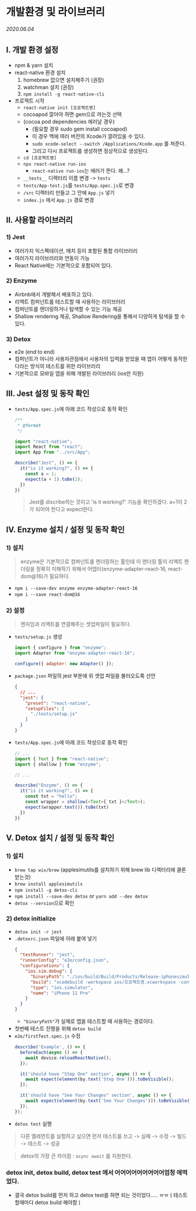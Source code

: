 # 개발환경 및 라이브러리

###### 2020.06.04

## I. 개발 환경 설정
- npm & yarn 설치
- react-native 환경 설치
  1. homebrew 없으면 설치해주기 (권장)
  2. watchman 설치 (권장)
  3. `npm install -g react-native-cli`
- 프로젝트 시작
  - `react-native init [프로젝트명]`
  - cocoapod 깔아야 하면 gem으로 까는것 선택
  - (cocoa pod dependencies 에러날 경우)
    - (필요할 경우 sudo gem install cocoapod)
    - 이 경우 맥에 여러 버전의 Xcode가 깔려있을 수 있다.
    - `sudo xcode-select --switch /Applications/Xcode.app` 를 쳐준다.
    - 그리고 다시 프로젝트를 생성하면 정상적으로 생성된다.
  - `cd [프로젝트명]`
  - `npx react-native run-ios`
    - `react-native run-ios`는 에러가 뜬다. 왜...?
  - `__tests__` 디렉터리 이름 변경 -> `tests`
  - `tests/App-test.js`를 `tests/App.spec.js`로 변경
  - `/src` 디렉터리 만들고 그 안에 `App.js` 넣기
  - `index.js` 에서 `App.js` 경로 변경

## II. 사용할 라이브러리

### 1) Jest
- 여러가지 익스펙테이션, 매치 등이 포함된 통합 라이브러리
- 여러가지 라이브러리와 연동이 가능
- React Native에는 기본적으로 포함되어 있다.

### 2) Enzyme
- Airbnb에서 개발해서 배포하고 있다.
- 리액트 컴퍼넌트를 테스트할 때 사용하는 라이브러리
- 컴퍼넌트를 렌더링하거나 탐색할 수 있는 기능 제공
- Shallow rendering 제공, Shallow Rendering을 통해서 다양하게 탐색을 할 수 있다.

### 3) Detox
- e2e (end to end)
- 컴퍼넌트가 아니라 사용자관점에서 사용자의 입력을 받았을 때 앱이 어떻게 동작한다라는 방식의 테스트를 위한 라이브러리
- 기본적으로 모바일 앱을 위해 개발된 라이브러리 (ios만 지원)

## III. Jest 설정 및 동작 확인
- `tests/App.spec.js`에 아래 코드 작성으로 동작 확인
  ```js
  /**
   * @format
   */

  import "react-native";
  import React from "react";
  import App from "../src/App";

  describe("Jest", () => {
    it("is it working?", () => {
      const a = 1;
      expect(a + 1).toBe(2);
    })
  })
  ```
  > Jest를 discribe하는 것이고 'is it working?' 기능을 확인하겠다. a+1이 2가 되어야 한다고 expect한다.

## IV. Enzyme 설치 / 설정 및 동작 확인

### 1) 설치
> enzyme은 기본적으로 컴퍼넌트를 렌더링하는 툴인데 이 렌더링 툴이 리엑트 렌더링을 정확히 이해하기 위해서 어뎁터(enzyme-adapter-react-16, react-dom@16)가 필요하다.
- `npm i --save-dev enzyme enzyme-adapter-react-16`
- `npm i --save react-dom@16`

### 2) 설정
> 엔자임과 리엑트를 연결해주는 셋업파일이 필요하다.
- `tests/setup.js` 생성
  ```js
  import { configure } from "enzyme";
  import Adapter from "enzyme-adapter-react-16";

  configure({ adapter: new Adapter() });
  ```
- `package.json` 파일의 jest 부분에 위 셋업 파일을 불러오도록 선언
  ```json
  {
    // ...
    "jest": {
      "preset": "react-native",
      "setupFiles": [
        "./tests/setup.js"
      ]
    }
  }
  ```

- `tests/App.spec.js`에 아래 코드 작성으로 동작 확인
  ```js
  // ...
  import { Text } from "react-native";
  import { shallow } from "enzyme";

  // ...

  describe("Enzyme", () => {
    it("is it working?", () => {
      const txt = "hello";
      const wrapper = shallow(<Text>{ txt }</Text>);
      expect(wrapper.text()).toBe(txt)
    })
  })
  ```

## V. Detox 설치 / 설정 및 동작 확인

### 1) 설치
- `brew tap wix/brew` (applesimutils를 설치하기 위해 brew lib 디렉터리에 클론받는것)
- `brew install applesimutils`
- `npm install -g detox-cli`
- `npm install --save-dev detox` or `yarn add --dev detox`
- `detox --version`으로 확인

### 2) detox initialize
- `detox init -r jest`
- `.detoxrc.json` 파일에 아래 붙여 넣기
  ```json
  {
    "testRunner": "jest",
    "runnerConfig": "e2e/config.json",
    "configurations": {
      "ios.sim.debug": {
        "binaryPath": "./ios/build/Build/Products/Release-iphonesimulator/프로젝트명.app",
        "build": "xcodebuild -workspace ios/프로젝트명.xcworkspace -configuration release -scheme 프로젝트명 -sdk iphonesimulator -derivedDataPath ios/build",
        "type": "ios.simulator",
        "name": "iPhone 11 Pro"
      }
    }
  }
  ```
  - `"binaryPath"`가 실제로 앱을 테스트할 때 사용하는 경로이다.
- 첫번째 테스트 진행을 위해 `detox build`
- `e2e/firstTest.spec.js` 수정
  ```js
  describe('Example', () => {
    beforeEach(async () => {
      await device.reloadReactNative();
    });

    it('should have "Step One" section', async () => {
      await expect(element(by.text('Step One'))).toBeVisible();
    });

    it('should have "See Your Changes" section', async () => {
      await expect(element(by.text('See Your Changes'))).toBeVisible();
    });
  });
  ```
- `detox test` 실행
> 다른 엘레먼트를 실험하고 싶으면 먼저 테스트를 쓰고 -> 실패 -> 수정 -> 빌드 -> 테스트 -> 성공
  
> detox의 가장 큰 차이점 : `async await` 를 지원한다.

### detox init, detox build, detox test 에서 어어어어어어어어어엄청 애먹었다.
- 결국 detox build를 먼저 하고 detox test를 하면 되는 것이었다..... ㅠㅠ ( 테스트 할때마다 detox build 해야함 )